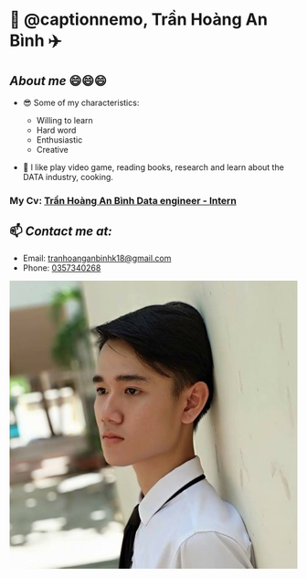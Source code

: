 # 👋 @captionnemo, Trần Hoàng An Bình :airplane:
## ***About me*** :smile::smile::smile:
* :sunglasses: Some of my characteristics:
    
     * Willing to learn 	
     * Hard word 
     * Enthusiastic
     * Creative
* 👀 I like play video game, reading books, research and learn about the DATA industry, cooking.
 
### My Cv: [Trần Hoàng An Bình Data engineer - Intern](https://github.com/tranhoanganbinhk18/tranhoanganbinhk18/blob/4fe27ba9107b3d29f48dd4ebf81d02da8cdb0653/TranHoangAnBinh.CV.XinViec.pdf )
 

## 📫 ***Contact me at:*** 
*  Email: tranhoanganbinhk18@gmail.com
*  Phone: [0357340268]()

<img src="31068978_610041755998000_4519457998942391921_n.jpg"/>

 

 
